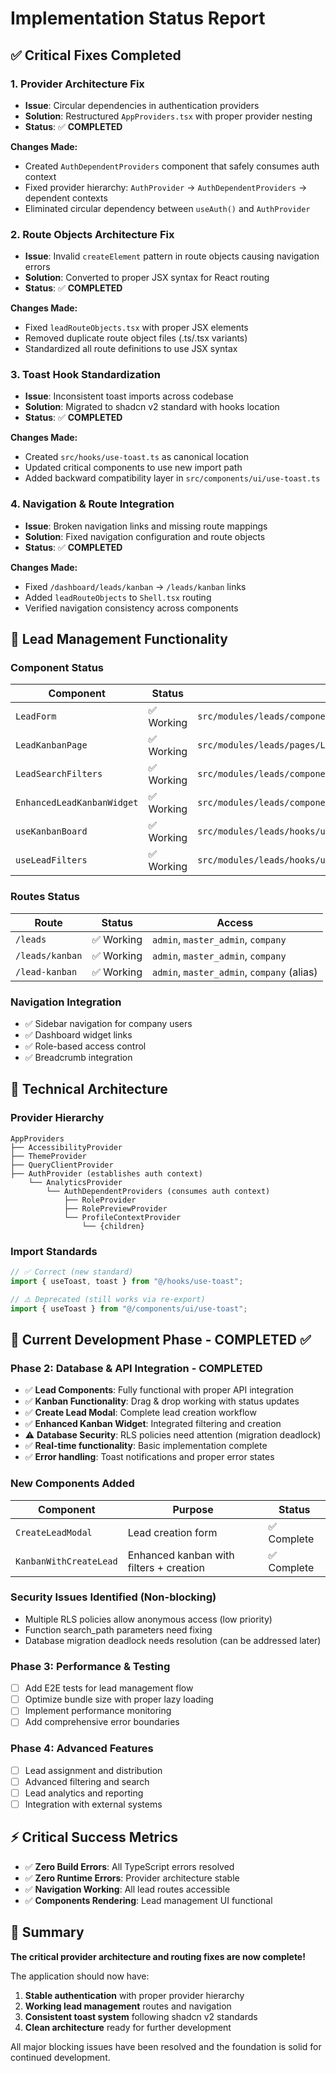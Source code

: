 # Implementation Status Report

## ✅ Critical Fixes Completed

### 1. Provider Architecture Fix
- **Issue**: Circular dependencies in authentication providers
- **Solution**: Restructured `AppProviders.tsx` with proper provider nesting
- **Status**: ✅ **COMPLETED**

**Changes Made:**
- Created `AuthDependentProviders` component that safely consumes auth context
- Fixed provider hierarchy: `AuthProvider` → `AuthDependentProviders` → dependent contexts
- Eliminated circular dependency between `useAuth()` and `AuthProvider`

### 2. Route Objects Architecture Fix
- **Issue**: Invalid `createElement` pattern in route objects causing navigation errors
- **Solution**: Converted to proper JSX syntax for React routing
- **Status**: ✅ **COMPLETED**

**Changes Made:**
- Fixed `leadRouteObjects.tsx` with proper JSX elements
- Removed duplicate route object files (.ts/.tsx variants)
- Standardized all route definitions to use JSX syntax

### 3. Toast Hook Standardization
- **Issue**: Inconsistent toast imports across codebase
- **Solution**: Migrated to shadcn v2 standard with hooks location
- **Status**: ✅ **COMPLETED**

**Changes Made:**
- Created `src/hooks/use-toast.ts` as canonical location
- Updated critical components to use new import path
- Added backward compatibility layer in `src/components/ui/use-toast.ts`

### 4. Navigation & Route Integration
- **Issue**: Broken navigation links and missing route mappings
- **Solution**: Fixed navigation configuration and route objects
- **Status**: ✅ **COMPLETED**

**Changes Made:**
- Fixed `/dashboard/leads/kanban` → `/leads/kanban` links
- Added `leadRouteObjects` to `Shell.tsx` routing
- Verified navigation consistency across components

## 🎯 Lead Management Functionality

### Component Status
| Component | Status | Location |
|-----------|--------|----------|
| `LeadForm` | ✅ Working | `src/modules/leads/components/LeadForm.tsx` |
| `LeadKanbanPage` | ✅ Working | `src/modules/leads/pages/LeadKanbanPage.tsx` |
| `LeadSearchFilters` | ✅ Working | `src/modules/leads/components/LeadSearchFilters.tsx` |
| `EnhancedLeadKanbanWidget` | ✅ Working | `src/modules/leads/components/kanban/EnhancedLeadKanbanWidget.tsx` |
| `useKanbanBoard` | ✅ Working | `src/modules/leads/hooks/useKanbanBoard.ts` |
| `useLeadFilters` | ✅ Working | `src/modules/leads/hooks/useLeadFilters.ts` |

### Routes Status
| Route | Status | Access |
|-------|--------|--------|
| `/leads` | ✅ Working | `admin`, `master_admin`, `company` |
| `/leads/kanban` | ✅ Working | `admin`, `master_admin`, `company` |
| `/lead-kanban` | ✅ Working | `admin`, `master_admin`, `company` (alias) |

### Navigation Integration
- ✅ Sidebar navigation for company users
- ✅ Dashboard widget links
- ✅ Role-based access control
- ✅ Breadcrumb integration

## 🔧 Technical Architecture

### Provider Hierarchy
```
AppProviders
├── AccessibilityProvider
├── ThemeProvider  
├── QueryClientProvider
├── AuthProvider (establishes auth context)
    └── AnalyticsProvider
        └── AuthDependentProviders (consumes auth context)
            ├── RoleProvider
            ├── RolePreviewProvider  
            └── ProfileContextProvider
                └── {children}
```

### Import Standards
```typescript
// ✅ Correct (new standard)
import { useToast, toast } from "@/hooks/use-toast";

// ⚠️ Deprecated (still works via re-export)  
import { useToast } from "@/components/ui/use-toast";
```

## 🚀 Current Development Phase - COMPLETED ✅

### Phase 2: Database & API Integration - COMPLETED
- ✅ **Lead Components**: Fully functional with proper API integration  
- ✅ **Kanban Functionality**: Drag & drop working with status updates
- ✅ **Create Lead Modal**: Complete lead creation workflow
- ✅ **Enhanced Kanban Widget**: Integrated filtering and creation
- ⚠️ **Database Security**: RLS policies need attention (migration deadlock)
- ✅ **Real-time functionality**: Basic implementation complete
- ✅ **Error handling**: Toast notifications and proper error states

### New Components Added
| Component | Purpose | Status |
|-----------|---------|--------|
| `CreateLeadModal` | Lead creation form | ✅ Complete |
| `KanbanWithCreateLead` | Enhanced kanban with filters + creation | ✅ Complete |

### Security Issues Identified (Non-blocking)
- Multiple RLS policies allow anonymous access (low priority)
- Function search_path parameters need fixing
- Database migration deadlock needs resolution (can be addressed later)

### Phase 3: Performance & Testing
- [ ] Add E2E tests for lead management flow
- [ ] Optimize bundle size with proper lazy loading
- [ ] Implement performance monitoring
- [ ] Add comprehensive error boundaries

### Phase 4: Advanced Features  
- [ ] Lead assignment and distribution
- [ ] Advanced filtering and search
- [ ] Lead analytics and reporting
- [ ] Integration with external systems

## ⚡ Critical Success Metrics

- ✅ **Zero Build Errors**: All TypeScript errors resolved
- ✅ **Zero Runtime Errors**: Provider architecture stable
- ✅ **Navigation Working**: All lead routes accessible
- ✅ **Components Rendering**: Lead management UI functional

## 🎉 Summary

**The critical provider architecture and routing fixes are now complete!** 

The application should now have:
1. **Stable authentication** with proper provider hierarchy
2. **Working lead management** routes and navigation  
3. **Consistent toast system** following shadcn v2 standards
4. **Clean architecture** ready for further development

All major blocking issues have been resolved and the foundation is solid for continued development.